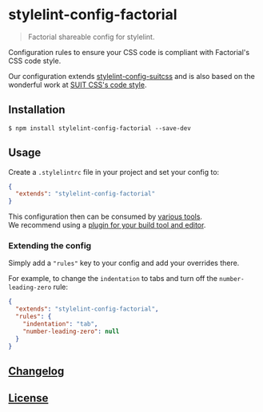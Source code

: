# stylelint-config-factorial

> Factorial shareable config for stylelint.

Configuration rules to ensure your CSS code is compliant with Factorial's CSS code style.  

Our configuration extends [stylelint-config-suitcss](https://github.com/suitcss/stylelint-config-suitcss) and is also based on the wonderful work at [SUIT CSS's code style](https://github.com/suitcss/suit/blob/master/doc/STYLE.md).

## Installation

```console
$ npm install stylelint-config-factorial --save-dev
```

## Usage

Create a `.stylelintrc` file in your project and set your config to:

```json
{
  "extends": "stylelint-config-factorial"
}
```

This configuration then can be consumed by [various tools](http://stylelint.io/#quick-start).  
We recommend using a [plugin for your build tool and editor](http://stylelint.io/user-guide/complementary-tools/#build-tool-plugins).

### Extending the config

Simply add a `"rules"` key to your config and add your overrides there.

For example, to change the `indentation` to tabs and turn off the `number-leading-zero` rule:


```json
{
  "extends": "stylelint-config-factorial",
  "rules": {
    "indentation": "tab",
    "number-leading-zero": null
  }
}
```

## [Changelog](CHANGELOG.md)

## [License](LICENSE)
